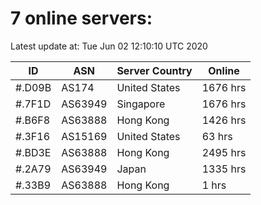 # 7 online servers:

Latest update at: Tue Jun 02 12:10:10 UTC 2020

| ID | ASN | Server Country | Online |
| -- | --- | -------------- | ------ |
| #.D09B | AS174 | United States | 1676 hrs |
| #.7F1D | AS63949 | Singapore | 1676 hrs |
| #.B6F8 | AS63888 | Hong Kong | 1426 hrs |
| #.3F16 | AS15169 | United States | 63 hrs |
| #.BD3E | AS63888 | Hong Kong | 2495 hrs |
| #.2A79 | AS63949 | Japan | 1335 hrs |
| #.33B9 | AS63888 | Hong Kong | 1 hrs |


